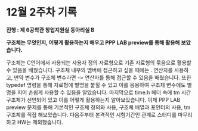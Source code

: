 # 12월 2주차 기록
**진행 : 제 6공학관 창업지원실 동아리실 B**

**구조체는 무엇인지, 어떻게 활용하는지 배우고 PPP LAB preview를 통해 활용해 보았습니다.**

구조체는 C언어에서 사용되는 사용자 정의 자료형으로 기존 자료형의 묶음으로 활용할 수 있음을 배웠습니다.
구조체 내부의 멤버에 접근하고 싶을 때에는 . 연산자를 사용하고, 만약 변수가 구조체 변수라면 -> 연산자를 통해 접근할 수 있음을 배웠습니다. 
또한 typedef 명령을 통해 자료형에 별명을 붙힐 수 있고 이를 응용하여 구조체 변수에도 별명을 지어 손쉽게 사용할 수 있음을 알았습니다.
마지막으로 time.h 헤더 속에 tm 시간 구조체가 선언되어 있고 이를 어떻게 활용하는지 알아보았습니다.
이제 PPP LAB preview 문제를 통해 기본적인 구조체 정의와 사용, 구조체 배열과 포인터의 사용, tm 구조체를 직접 해보았습니다. 
다음주부터 본격적인 시험기간인 관계로 스터디를 마무리하고 HW는 제외했습니다.